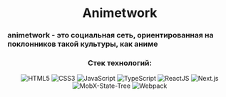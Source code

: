 <div align="center">

# Animetwork

<div align="start">

### animetwork - это социальная сеть, ориентированная на поклонников такой культуры, как аниме

</div>

[//]: # ([![Header]&#40;https://github.com/solovpro/store-app/raw/master/src/assets/img/app-page-order.png&#41;]&#40;https://solovpro.github.io/store-app/&#41;)

[//]: # ([![Header]&#40;https://github.com/solovpro/store-app/raw/master/src/assets/img/app-page-cart.png&#41;]&#40;https://solovpro.github.io/store-app/&#41;)

### Стек технологий:
![HTML5](https://img.shields.io/badge/-HTML5-A9A9A9?style=for-the-badge&logo=HTML5)
![CSS3](https://img.shields.io/badge/-SCSS-4B0082?style=for-the-badge&logo=CSS3)
![JavaScript](https://img.shields.io/badge/-JavaScript-8B0000?style=for-the-badge&logo=javascript)
![TypeScript](https://img.shields.io/badge/-TypeScript-000066?style=for-the-badge&logo=typescript)
![ReactJS](https://img.shields.io/badge/-ReactJS-4682B4?style=for-the-badge&logo=React)
![Next.js](https://img.shields.io/badge/-NextJS-000?style=for-the-badge&logo=Next.js)
![MobX-State-Tree](https://img.shields.io/badge/-MST-D2691E?style=for-the-badge&logo=MobX-State-Tree)
![Webpack](https://img.shields.io/badge/-Webpack-4169E1?style=for-the-badge&logo=Webpack)

</div>
  
